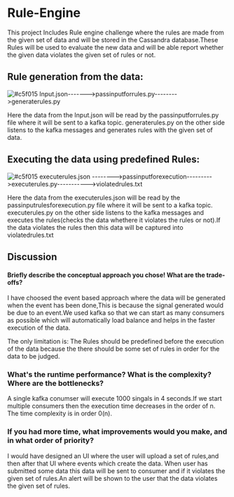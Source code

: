 # Rule-Engine

This project Includes Rule engine challenge where the rules are made from the given set of data and will be stored in the Cassandra database.These Rules will be used to evaluate the new data and will be able report whether the given data violates the given set of rules or not.



## Rule generation from the data:

![#c5f015](https://placehold.it/15/c5f015/000000?text=+) Input.json------->passinputforrules.py-------->generaterules.py

Here the data from the Input.json will be read by the passinputforrules.py file where it will be sent to a kafka topic.
generaterules.py on the other side listens to the kafka messages and generates rules with the given set of data.



## Executing the data using predefined Rules:

![#c5f015](https://placehold.it/15/c5f015/000000?text=+) executerules.json -------->passinputforexecution--------->executerules.py----------->violatedrules.txt

Here the data from the executerules.json will be read by the passinputrulesforexecution.py file where it will be sent to a kafka topic.
executerules.py on the other side listens to the kafka messages and executes the rules(checks the data whethere it violates the rules or not).If the data violates the rules then this data will be captured into violatedrules.txt



## Discussion

#### Briefly describe the conceptual approach you chose! What are the trade-offs?
I have choosed the event based approach where the data will be generated when the event has been done,This is because the signal generated would be due to an event.We used kafka so that we can start as many consumers as possible which will automatically load balance and helps in the faster execution of the data.
 
 The only limitation is:
 The Rules should be predefined before the execution of the data because the there should be some set of rules in order for the data to be judged.

### What's the runtime performance? What is the complexity? Where are the bottlenecks?
A single kafka conumser will execute 1000 singals in 4 seconds.If we start multiple consumers then the execution time decreases in the order of n. The time complexity is in order 0(n).

### If you had more time, what improvements would you make, and in what order of priority?
I would have designed an UI where the user will upload a set of rules,and then after that UI where events which create the data.
When user has submitted some data this data will be sent to consumer and if it violates the given set of rules.An alert will be shown to the user that the data violates the given set of rules.
